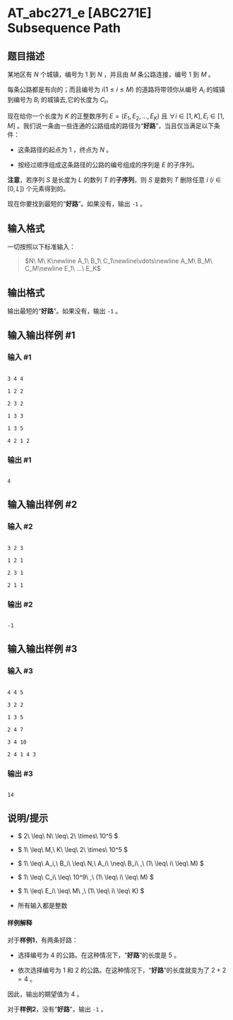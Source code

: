 # AT_abc271_e [ABC271E] Subsequence Path

## 题目描述

某地区有 $N$ 个城镇，编号为 1 到 $N$ ，并且由 $M$ 条公路连接，编号 1 到 $M$ 。

每条公路都是有向的；而且编号为 $i(1 \le i \le M)$ 的道路将带领你从编号 $A_i$ 的城镇到编号为 $B_i$ 的城镇去,它的长度为 $C_i$。

现在给你一个长度为 $K$ 的正整数序列 $E=(E_1,E_2,...,E_K)$ 且 $\forall i \in [1,K],E_i \in [1,M]$ 。我们说一条由一些连通的公路组成的路径为“**好路**”，当且仅当满足以下条件：

+ 这条路径的起点为 1 ，终点为 $N$ 。
+ 按经过顺序组成这条路径的公路的编号组成的序列是 $E$ 的子序列。

**注意**，若序列 $S$ 是长度为 $L$ 的数列 $T$ 的**子序列**，则 $S$ 是数列 $T$ 删除任意 $i\ (i\in [0,L])$ 个元素得到的。

现在你要找到最短的“**好路**”。如果没有，输出 ```-1``` 。

## 输入格式

一切按照以下标准输入：

>$N\ M\ K\newline A_1\ B_1\ C_1\newline\vdots\newline A_M\ B_M\ C_M\newline E_1\ ...\ E_K$

## 输出格式

输出最短的“**好路**”。如果没有，输出 ```-1``` 。

## 输入输出样例 #1

### 输入 #1

```
3 4 4
1 2 2
2 3 2
1 3 3
1 3 5
4 2 1 2
```

### 输出 #1

```
4
```

## 输入输出样例 #2

### 输入 #2

```
3 2 3
1 2 1
2 3 1
2 1 1
```

### 输出 #2

```
-1
```

## 输入输出样例 #3

### 输入 #3

```
4 4 5
3 2 2
1 3 5
2 4 7
3 4 10
2 4 1 4 3
```

### 输出 #3

```
14
```

## 说明/提示

- $ 2\ \leq\ N\ \leq\ 2\ \times\ 10^5 $
- $ 1\ \leq\ M,\ K\ \leq\ 2\ \times\ 10^5 $
- $ 1\ \leq\ A_i,\ B_i\ \leq\ N,\ A_i\ \neq\ B_i\ \,\ (1\ \leq\ i\ \leq\ M) $
- $ 1\ \leq\ C_i\ \leq\ 10^9\ \,\ (1\ \leq\ i\ \leq\ M) $
- $ 1\ \leq\ E_i\ \leq\ M\ \,\ (1\ \leq\ i\ \leq\ K) $
+ 所有输入都是整数

#### 样例解释

对于**样例1**，有两条好路：

+ 选择编号为 $4$ 的公路。在这种情况下，“**好路**”的长度是 $5$ 。
+ 依次选择编号为 $1$ 和 $2$ 的公路。在这种情况下，“**好路**”的长度就变为了 $2+2=4$ 。

因此，输出的期望值为 $4$ 。

对于**样例2**，没有“**好路**”，输出 ``` -1 ``` 。
